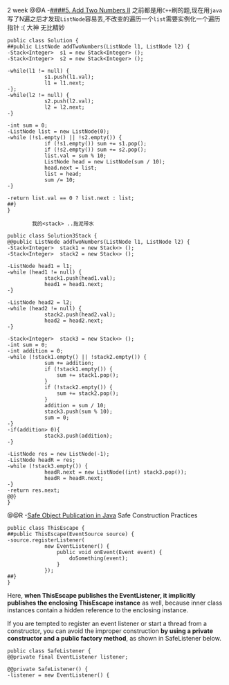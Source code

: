 
2 week
@@A
-[####5. Add Two Numbers II](https://leetcode.com/problems/add-two-numbers-ii/)
            之前都是用`C++`刷的题,现在用`java`
            写了N遍之后才发现`ListNode`容易丢,不改变的遍历一个`list`需要实例化一个遍历指针 :(
            大神 无比精妙
```
public class Solution {
##public ListNode addTwoNumbers(ListNode l1, ListNode l2) {
-Stack<Integer>  s1 = new Stack<Integer> ();
-Stack<Integer>  s2 = new Stack<Integer> ();

-while(l1 != null) {
            s1.push(l1.val);
            l1 = l1.next;
-};
-while(l2 != null) {
            s2.push(l2.val);
            l2 = l2.next;
-}

-int sum = 0;
-ListNode list = new ListNode(0);
-while (!s1.empty() || !s2.empty()) {
            if (!s1.empty()) sum += s1.pop();
            if (!s2.empty()) sum += s2.pop();
            list.val = sum % 10;
            ListNode head = new ListNode(sum / 10);
            head.next = list;
            list = head;
            sum /= 10;
-}

-return list.val == 0 ? list.next : list;
##}
}
```
            我的<stack> ..拖泥带水
```
public class Solution3Stack {
@@public ListNode addTwoNumbers(ListNode l1, ListNode l2) {
-Stack<Integer>  stack1 = new Stack<> ();
-Stack<Integer>  stack2 = new Stack<> ();

-ListNode head1 = l1;
-while (head1 != null) {
            stack1.push(head1.val);
            head1 = head1.next;
-}

-ListNode head2 = l2;
-while (head2 != null) {
            stack2.push(head2.val);
            head2 = head2.next;
-}

-Stack<Integer>  stack3 = new Stack<> ();
-int sum = 0;
-int addition = 0;
-while (!stack1.empty() || !stack2.empty()) {
            sum += addition;
            if (!stack1.empty()) {
                sum += stack1.pop();
            }
            if (!stack2.empty()) {
                sum += stack2.pop();
            }
            addition = sum / 10;
            stack3.push(sum % 10);
            sum = 0;
-}
-if(addition> 0){
            stack3.push(addition);
-}

-ListNode res = new ListNode(-1);
-ListNode headR = res;
-while (!stack3.empty()) {
            headR.next = new ListNode((int) stack3.pop());
            headR = headR.next;
-}
-return res.next;
@@}
}
```
@@R
-[Safe Object Publication in Java](https://vlkan.com/blog/post/201##/02/1##/java-safe-publication/)
            Safe Construction Practices
```
public class ThisEscape {
##public ThisEscape(EventSource source) {
-source.registerListener(
            new EventListener() {
                public void onEvent(Event event) {
                    doSomething(event);
                }
            });
##}
}
```
Here, **when ThisEscape publishes the EventListener, it implicitly publishes the enclosing ThisEscape instance** as well, because inner class instances contain a hidden reference to the enclosing instance.

If you are tempted to register an event listener or start a thread from a constructor, you can avoid the improper construction **by using a private constructor and a public factory method**, as shown in SafeListener below.

```
public class SafeListener {
@@private final EventListener listener;

@@private SafeListener() {
-listener = new EventListener() {
